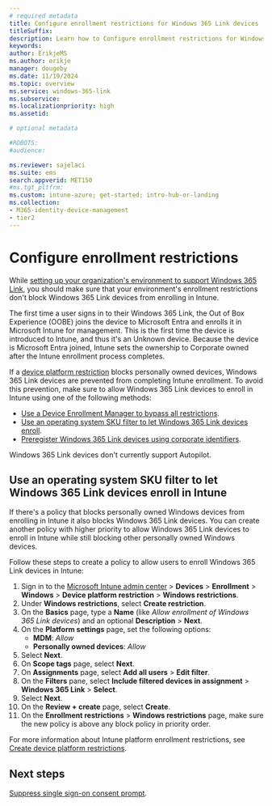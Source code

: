 ```yaml
---
# required metadata
title: Configure enrollment restrictions for Windows 365 Link devices
titleSuffix:
description: Learn how to Configure enrollment restrictions for Windows 365 Link devices.
keywords:
author: ErikjeMS  
ms.author: erikje
manager: dougeby
ms.date: 11/19/2024
ms.topic: overview
ms.service: windows-365-link
ms.subservice:
ms.localizationpriority: high
ms.assetid: 

# optional metadata

#ROBOTS:
#audience:

ms.reviewer: sajelaci
ms.suite: ems
search.appverid: MET150
#ms.tgt_pltfrm:
ms.custom: intune-azure; get-started; intro-hub-or-landing
ms.collection:
- M365-identity-device-management
- tier2
---
```


# Configure enrollment restrictions

While [setting up your organization's environment to support Windows 365 Link](deployment-overview.md), you should make sure that your environment's enrollment restrictions don't block Windows 365 Link devices from enrolling in Intune.

The first time a user signs in to their Windows 365 Link, the Out of Box Experience (OOBE) joins the device to Microsoft Entra and enrolls it in Microsoft Intune for management. This is the first time the device is introduced to Intune, and thus it's an Unknown device. Because the device is Microsoft Entra joined, Intune sets the ownership to Corporate owned after the Intune enrollment process completes.

If a [device platform restriction]() blocks personally owned devices, Windows 365 Link devices are prevented from completing Intune enrollment. To avoid this prevention, make sure to allow Windows 365 Link devices to enroll in Intune using one of the following methods:

- [Use a Device Enrollment Manager to bypass all restrictions](/mem/intune/enrollment/device-enrollment-manager-enroll).
- [Use an operating system SKU filter to let Windows 365 Link devices enroll](#use-an-operating-system-sku-filter-to-let-windows-365-link-devices-enroll-in-intune).
- [Preregister Windows 365 Link devices using corporate identifiers](/mem/intune/enrollment/corporate-identifiers-add#add-windows-corporate-identifiers).

Windows 365 Link devices don't currently support Autopilot.

## Use an operating system SKU filter to let Windows 365 Link devices enroll in Intune

If there's a policy that blocks personally owned Windows devices from enrolling in Intune it also blocks Windows 365 Link devices. You can create another policy with higher priority to allow Windows 365 Link devices to enroll in Intune while still blocking other personally owned Windows devices.

Follow these steps to create a policy to allow users to enroll Windows 365 Link devices in Intune:

1. Sign in to the [Microsoft Intune admin center](https://go.microsoft.com/fwlink/?linkid=2109431) > **Devices** > **Enrollment** > **Windows** > **Device platform restriction** > **Windows restrictions**.
2. Under **Windows restrictions**, select **Create restriction**.
3. On the **Basics** page, type a **Name** (like *Allow enrollment of Windows 365 Link devices*) and an optional **Description** > **Next**.
4. On the **Platform settings** page, set the following options:
    - **MDM**: *Allow*
    - **Personally owned devices**: *Allow*
5. Select **Next**.
6. On **Scope tags** page, select **Next**.
7. On **Assignments** page, select **Add all users** > **Edit filter**.
8. On the **Filters** pane, select **Include filtered devices in assignment** > **Windows 365 Link** > **Select**.
9. Select **Next**.
10. On the **Review + create** page, select **Create**.
11. On the **Enrollment restrictions** > **Windows restrictions** page, make sure the new policy is above any block policy in priority order.

For more information about Intune platform enrollment restrictions, see [Create device platform restrictions](/mem/intune/enrollment/create-device-platform-restrictions).

<!-- ########################## -->
## Next steps

[Suppress single sign-on consent prompt](single-sign-on-suppress.md).

